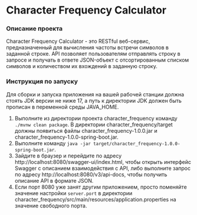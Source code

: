 # Character Frequency Calculator

### Описание проекта

Character Frequency Calculator - это RESTful веб-сервис, предназначенный для вычисления частоты встречи символов в заданной строке. API позволяет пользователям отправлять строку в запросе и получать в ответе JSON-объект с отсортированным списком символов и количеством их вхождений в заданную строку.
### Инструкция по запуску

Для сборки и запуска приложения на вашей рабочей станции должна стоять JDK версии не ниже 17, а путь к директории JDK должен быть прописан в переменной среды JAVA_HOME.

1. Выполните из директории проекта character_frequency команду `./mvnw clean package`. В директории character_frequency/target должны появиться файлы character_frequency-1.0.0.jar и character_frequency-1.0.0-spring-boot.jar.
2. Выполните команду `java -jar target/character_frequency-1.0.0-spring-boot.jar`.
3. Зайдите в браузер и перейдите по адресу http://localhost:8080/swagger-ui/index.html, чтобы открыть интерфейс Swagger с описанием взаимодействия с API, либо выполните запрос по адресу http://localhost:8080/v3/api-docs, чтобы получить описание API в формате JSON.
4. Если порт 8080 уже занят другим приложением, просто поменяйте значение настройки `server.port` в директории character_frequency/src/main/resources/application.properties на значение свободного порта.
